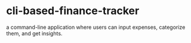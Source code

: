# cli-based-finance-tracker
a command-line application where users can input expenses, categorize them, and get insights.
